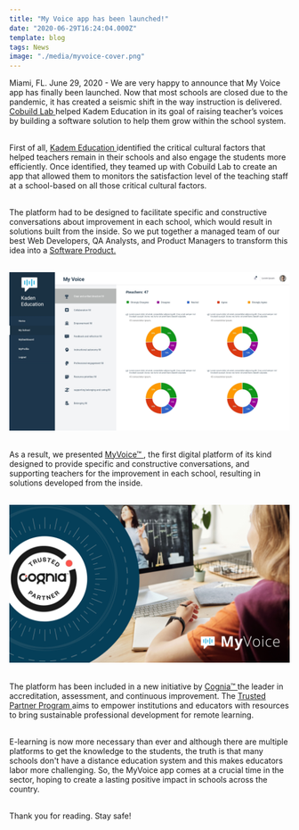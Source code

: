 ```yaml
---
title: "My Voice app has been launched!"
date: "2020-06-29T16:24:04.000Z"
template: blog
tags: News
image: "./media/myvoice-cover.png"
---
```


Miami, FL. June 29, 2020 -  We are very happy to announce that My Voice app has finally been launched. Now that most schools are closed due to the pandemic, it has created a seismic shift in the way instruction is delivered. <a target="_blank" href="https://cobuildlab.com/"> Cobuild Lab </a> helped Kadem Education in its goal of raising teacher’s voices by building a software solution to help them grow within the school system.  <br> </br>

First of all, <a target="_blank" href="https://kademeducation.com/"> Kadem Education </a> identified the critical cultural factors that helped teachers remain in their schools and also engage the students more efficiently. Once identified, they teamed up with Cobuild Lab to create an app that allowed them to monitors the satisfaction level of the teaching staff at a school-based on all those critical cultural factors.  <br> </br>

The platform had to be designed to facilitate specific and constructive conversations about improvement in each school, which would result in solutions built from the inside. So we put together a managed team of our best Web Developers, QA Analysts, and Product Managers to transform this idea into a <a target="_blank" href="https://cobuildlab.com/blog/identifying-opportunities-to-create-a-software-product/"> Software Product. </a> <br> </br>

<img src="./media/myvoice-show.jpg"> <br> </br>

As a result, we presented <a target="_blank" href="https://myvoice-edu.com/"> MyVoice™ </a>, the first digital platform of its kind designed to provide specific and constructive conversations, and supporting teachers for the improvement in each school, resulting in solutions developed from the inside. <br> </br>

<img src="./media/myvoice-cognia-2.png"> <br> </br>

The platform has been included in a new initiative by <a target="_blank" href="https://www.cognia.org/"> Cognia™ </a> the leader in accreditation, assessment, and continuous improvement. The  <a target="_blank" href="https://www.cognia.org/the-cognia-difference/trusted-partner-program/"> Trusted Partner Program </a> aims to empower institutions and educators with resources to bring sustainable professional development for remote learning. <br> </br>

E-learning is now more necessary than ever and although there are multiple platforms to get the knowledge to the students, the truth is that many schools don't have a distance education system and this makes educators labor more challenging. So, the MyVoice app comes at a crucial time in the sector, hoping to create a lasting positive impact in schools across the country. <br> </br>

Thank you for reading. Stay safe!
